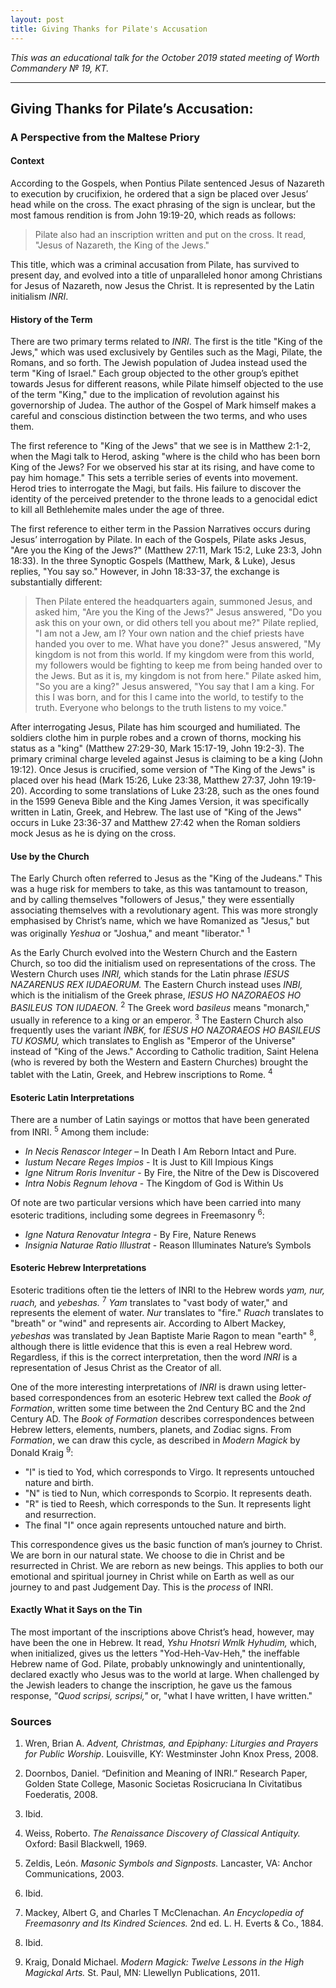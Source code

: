 ```yaml
---
layout: post
title: Giving Thanks for Pilate's Accusation
---
```


*This was an educational talk for the October 2019 stated meeting of Worth Commandery № 19, KT.*

* * *

## Giving Thanks for Pilate’s Accusation:
### A Perspective from the Maltese Priory

#### Context

According to the Gospels, when Pontius Pilate sentenced Jesus of Nazareth to execution by crucifixion, he ordered that a sign be placed over Jesus’ head while on the cross. The exact phrasing of the sign is unclear, but the most famous rendition is from John 19:19-20, which reads as follows:

> Pilate also had an inscription written and put on the cross. It read, "Jesus of Nazareth, the King of the Jews."

This title, which was a criminal accusation from Pilate, has survived to present day, and evolved into a title of unparalleled honor among Christians for Jesus of Nazareth, now Jesus the Christ. It is represented by the Latin initialism *INRI*.

#### History of the Term

There are two primary terms related to *INRI*. The first is the title "King of the Jews," which was used exclusively by Gentiles such as the Magi, Pilate, the Romans, and so forth. The Jewish population of Judea instead used the term "King of Israel." Each group objected to the other group’s epithet towards Jesus for different reasons, while Pilate himself objected to the use of the term "King," due to the implication of revolution against his governorship of Judea. The author of the Gospel of Mark himself makes a careful and conscious distinction between the two terms, and who uses them.

The first reference to "King of the Jews" that we see is in Matthew 2:1-2, when the Magi talk to Herod, asking "where is the child who has been born King of the Jews? For we observed his star at its rising, and have come to pay him homage." This sets a terrible series of events into movement. Herod tries to interrogate the Magi, but fails. His failure to discover the identity of the perceived pretender to the throne leads to a genocidal edict to kill all Bethlehemite males under the age of three.

The first reference to either term in the Passion Narratives occurs during Jesus’ interrogation by Pilate. In each of the Gospels, Pilate asks Jesus, "Are you the King of the Jews?" (Matthew 27:11, Mark 15:2, Luke 23:3, John 18:33). In the three Synoptic Gospels (Matthew, Mark, & Luke), Jesus replies, "You say so." However, in John 18:33-37, the exchange is substantially different:

> Then Pilate entered the headquarters again, summoned Jesus, and asked him, "Are you the King of the Jews?" Jesus answered, "Do you ask this on your own, or did others tell you about me?" Pilate replied, "I am not a Jew, am I? Your own nation and the chief priests have handed you over to me. What have you done?" Jesus answered, "My kingdom is not from this world. If my kingdom were from this world, my followers would be fighting to keep me from being handed over to the Jews. But as it is, my kingdom is not from here." Pilate asked him, "So you are a king?" Jesus answered, "You say that I am a king. For this I was born, and for this I came into the world, to testify to the truth. Everyone who belongs to the truth listens to my voice."

After interrogating Jesus, Pilate has him scourged and humiliated. The soldiers clothe him in purple robes and a crown of thorns, mocking his status as a "king" (Matthew 27:29-30, Mark 15:17-19, John 19:2-3). The primary criminal charge leveled against Jesus is claiming to be a king (John 19:12). Once Jesus is crucified, some version of "The King of the Jews" is placed over his head (Mark 15:26, Luke 23:38, Matthew 27:37, John 19:19-20). According to some translations of Luke 23:28, such as the ones found in the 1599 Geneva Bible and the King James Version, it was specifically written in Latin, Greek, and Hebrew. The last use of "King of the Jews" occurs in Luke 23:36-37 and Matthew 27:42 when the Roman soldiers mock Jesus as he is dying on the cross.

#### Use by the Church

The Early Church often referred to Jesus as the "King of the Judeans." This was a huge risk for members to take, as this was tantamount to treason, and by calling themselves "followers of Jesus," they were essentially associating themselves with a revolutionary agent. This was more strongly emphasised by Christ’s name, which we have Romanized as "Jesus," but was originally *Yeshua* or "Joshua," and meant "liberator." <sup>1</sup>

As the Early Church evolved into the Western Church and the Eastern Church, so too did the initialism used on representations of the cross. The Western Church uses *INRI,* which stands for the Latin phrase *IESUS NAZARENUS REX IUDAEORUM.* The Eastern Church instead uses *INBI,* which is the initialism of the Greek phrase, *IESUS HO NAZORAEOS HO BASILEUS TON IUDAEON.* <sup>2</sup> The Greek word *basileus* means "monarch," usually in reference to a king or an emperor. <sup>3</sup> The Eastern Church also frequently uses the variant *INBK,* for *IESUS HO NAZORAEOS HO BASILEUS TU KOSMU,* which translates to English as "Emperor of the Universe" instead of "King of the Jews." According to Catholic tradition, Saint Helena (who is revered by both the Western and Eastern Churches) brought the tablet with the Latin, Greek, and Hebrew inscriptions to Rome. <sup>4</sup>

#### Esoteric Latin Interpretations

There are a number of Latin sayings or mottos that have been generated from INRI. <sup>5</sup> Among them include:
* *In Necis Renascor Integer* – In Death I Am Reborn Intact and Pure. 
* *Iustum Necare Reges Impios* - It is Just to Kill Impious Kings
* *Igne Nitrum Roris Invenitur* - By Fire, the Nitre of the Dew is Discovered
* *Intra Nobis Regnum Iehova* - The Kingdom of God is Within Us 

Of note are two particular versions which have been carried into many esoteric traditions, including some degrees in Freemasonry <sup>6</sup>:
* *Igne Natura Renovatur Integra* - By Fire, Nature Renews
* *Insignia Naturae Ratio Illustrat* -  Reason Illuminates Nature’s Symbols  

#### Esoteric Hebrew Interpretations

Esoteric traditions often tie the letters of INRI to the Hebrew words *yam,* *nur,* *ruach,* and *yebeshas.* <sup>7</sup> *Yam* translates to "vast body of water," and represents the element of water. *Nur* translates to "fire." *Ruach* translates to "breath" or "wind" and represents air. According to Albert Mackey, *yebeshas* was translated by Jean Baptiste Marie Ragon to mean "earth" <sup>8</sup>, although there is little evidence that this is even a real Hebrew word. Regardless, if this is the correct interpretation, then the word *INRI* is a representation of Jesus Christ as the Creator of all. 

One of the more interesting interpretations of *INRI* is drawn using letter-based correspondences from an 
esoteric Hebrew text called the *Book of Formation*, written some time between the 2nd Century BC and the 
2nd Century AD. The *Book of Formation* describes correspondences between Hebrew letters, elements, numbers, 
planets, and Zodiac signs. From *Formation*, we can draw this cycle, as described in *Modern Magick* by Donald Kraig <sup>9</sup>:

* "I" is tied to Yod, which corresponds to Virgo. It represents untouched nature and birth.
* "N" is tied to Nun, which corresponds to Scorpio. It represents death.
* "R" is tied to Reesh, which corresponds to the Sun. It represents light and resurrection.
* The final "I" once again represents untouched nature and birth.

This correspondence gives us the basic function of man’s journey to Christ. We are born in our natural state. We choose to die in Christ and be resurrected in Christ. We are reborn as new beings. This applies to both our emotional and spiritual journey in Christ while on Earth as well as our journey to and past Judgement Day. This is the *process* of INRI.

#### Exactly What it Says on the Tin

The most important of the inscriptions above Christ’s head, however, may have been the one in Hebrew. It read, *Yshu Hnotsri Wmlk Hyhudim,* which, when initialized, gives us the letters "Yod-Heh-Vav-Heh," the ineffable Hebrew name of God. Pilate, probably unknowingly and unintentionally, declared exactly who Jesus was to the world at large. When challenged by the Jewish leaders to change the inscription, he gave us the famous response, *"Quod scripsi, scripsi,"* or, "what I have written, I have written."

### Sources

1. Wren, Brian A. *Advent, Christmas, and Epiphany: Liturgies and Prayers for Public Worship*. Louisville, KY: Westminster John Knox Press, 2008.

2. Doornbos, Daniel. “Definition and Meaning of INRI.” Research Paper, Golden State College, Masonic Societas Rosicruciana In Civitatibus Foederatis, 2008.

3. Ibid.

4. Weiss, Roberto. *The Renaissance Discovery of Classical Antiquity.* Oxford: Basil Blackwell, 1969.

5. Zeldis, León. *Masonic Symbols and Signposts.* Lancaster, VA: Anchor Communications, 2003.

6. Ibid.

7. Mackey, Albert G, and Charles T McClenachan. *An Encyclopedia of Freemasonry and Its Kindred Sciences.* 2nd ed. L. H. Everts & Co., 1884.

8. Ibid.

9. Kraig, Donald Michael. *Modern Magick: Twelve Lessons in the High Magickal Arts.* St. Paul, MN: Llewellyn Publications, 2011.